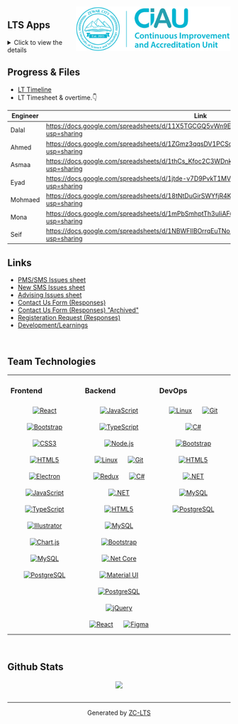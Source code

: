 <div align="center">
<img src="./images/ForSig.png" align="right" width="350" height="100" />
</div>   

## LTS Apps 
<details>
  <summary>Click to view the details</summary> 
  

|     📉 **Survey Management System (SMS)**     |    📝**Petition Management System (PMS)**    |    🎓 **Academic Advising System (AMS)**     | 
|-----------------------------------------------|-----------------------------------------------|-----------------------------------------------|
 [SMS Project](https://github.com/users/LTS-Dev-Team/projects/8)  |  [PMS Project](https://github.com/users/LTS-Dev-Team/projects/5) | [AMS Project](https://github.com/users/LTS-Dev-Team/projects/10) 
   [SMS Repository](https://github.com/LTS-Dev-Team/LTS-SurveySystem)  | [PMS Repository](https://github.com/LTS-Dev-Team/LTS-PetitionManagementSystem) |[Repository](https://github.com/LTS-Dev-Team/LTS-AdministrationSystem)  
  [SMS Folder](https://drive.google.com/drive/folders/1kKcI6vqH3f4HgBMg_qIFuBwEvI9YQSmt)  |[PMS Folder](https://drive.google.com/drive/folders/1BcFirKB8lHnIcCCcnGSbSS5KHqBF0Vai) |[AMS Folder](https://drive.google.com/drive/folders/1Ygm79ZiKUhJmwL_5IUj7HefFYN4CSi4i)|
|-----------------------------------------------------|-------------------------------------------------|----------------------------------------|
|         🌐 **Zewail City website Backend**          |         🌐  **Zewail City website Frontend**           | 🛠️   **Administration System** |
|[ZC website Backend Project](https://github.com/users/LTS-Dev-Team/projects/9)|[ZC website Front Project](https://github.com/users/LTS-Dev-Team/projects/9) |[Admin Project](https://github.com/users/LTS-Dev-Team/projects/9) |
|[ZC website Backend Repository](https://github.com/LTS-Dev-Team/ZewailCity-Website-backend)|[ZC website Frontend Repository](https://github.com/LTS-Dev-Team/ZewailCity-Website-frontend)|[Admin Repository](https://github.com/LTS-Dev-Team/LTS-AdministrationSystem)| 
|[ZC website Backend Folder](https://drive.google.com/drive/folders/1Ygm79ZiKUhJmwL_5IUj7HefFYN4CSi4i)|[ZC website Frontend Folder](https://drive.google.com/drive/folders/1Ygm79ZiKUhJmwL_5IUj7HefFYN4CSi4i)|[Admin Folder](https://drive.google.com/drive/folders/1Ygm79ZiKUhJmwL_5IUj7HefFYN4CSi4i)|
|-----------------------------------------------------|-------------------------------------------------|----------------------------------------|
|         📒 **Utilities**          |        🔖 **Old LT-System**           |  ⚡ **Comming applications** | 
|[Utilities](https://drive.google.com/drive/folders/1YJvAiCHsuSHnCHLFfKTm5Qq39VXIEAAs)|[Documenation Link](https://docs.google.com/spreadsheets/d/15fh9n3xTk-Pf4gXUNc4pcTecAnQaeqRuoGdsER_n-_8/edit?usp=sharing)|[Comming soon list...](https://docs.google.com/spreadsheets/d/1JVEUM2t6IHlsV6d08SnEmWfVCq06nR2W0hr_lVkgCc4/edit#gid=891834841) | 
</details>


## Progress & Files  
- [LT Timeline](https://docs.google.com/spreadsheets/d/1EV_cW8RaPBSQz6sqC2W-jkZqbPrMSRAfNfAn4vyFB-A/edit?usp=sharing)
- LT Timesheet & overtime.👇
  
| Engineer 	| Link                                                                                                 	|   
|----------	|------------------------------------------------------------------------------------------------------	|
| Dalal    	| https://docs.google.com/spreadsheets/d/11X5TGCGQ5vWn9Ea6hDrI3PtmaAvHdUqwZjtnm1r2tHc/edit?usp=sharing 	|
| Ahmed    	| https://docs.google.com/spreadsheets/d/1ZGmz3qqsDV1PCSddlQogkweKIb1PXnKxCdFwvr66hNU/edit?usp=sharing 	|
| Asmaa    	| https://docs.google.com/spreadsheets/d/1thCs_Kfoc2C3WDnkPn7JupOsY_YaoTePIttI-Eg-kJc/edit?usp=sharing 	| 
| Eyad     	| https://docs.google.com/spreadsheets/d/1jtde-v7D9PvkT1MVFdzJjyWd5vEHDuhECnYwb33_rxM/edit?usp=sharing  | 
| Mohmaed  	| https://docs.google.com/spreadsheets/d/18tNtDuGirSWYfjR4KzUUfp2EgaHbbsGwZo6e5E3Kyck/edit?usp=sharing	 | 
| Mona     	| https://docs.google.com/spreadsheets/d/1mPbSmhptTh3uIiAFulawI5ldPcK2v7hApyLgwDEAfbw/edit?usp=sharing	 | 
| Seif     	| https://docs.google.com/spreadsheets/d/1NBWFIlBOrrqEuTNo5mAEKbyo84GiJCLeRlPjsqAEsdc/edit?usp=sharing 	| 


## Links  

- [PMS/SMS Issues sheet](https://docs.google.com/spreadsheets/d/1-W2jjaLirlwKRF9pYJ-yAzlN_YWNvQapF_zDlMUfxoc/edit#gid=868346198) 
- [New SMS Issues sheet](https://docs.google.com/spreadsheets/d/18X8rIyhe1kU_OQPlVviA1Td8HSYFnDVxfr4eKPDNB5c/edit?usp=sharing)
- [Advising Issues sheet](https://docs.google.com/spreadsheets/d/1u9q3cE0YZmdHwO7F_RJYX1IQpExR4kNcWQxhkYWrjSU/edit?usp=sharing)
- [Contact Us Form (Responses)](https://docs.google.com/spreadsheets/d/1F1xbKzsw_qYQGz0tbiSmdA3vEvS75FrZGvxWC6G6skY/edit?usp=sharing)
- [Contact Us Form (Responses) "Archived"](https://docs.google.com/spreadsheets/d/17avkplDGwGCn4ayarrp9K8xC8z9VK4hTRr-qVjjqKTI/edit?usp=sharing)
- [Registeration Request (Responses)](https://docs.google.com/spreadsheets/d/1luvPhsDIVQI9NHi6GJRkGjL7p2a04aRtAUolJowy_OQ/edit?usp=sharing)
- [Development/Learnings](https://docs.google.com/spreadsheets/d/1Z5kZqJqvQQC5lH_TxZoy-zw-1PkqRxcqidMPEfeYn-c/edit?usp=sharing)
  
<br/>  


## Team Technologies  
<table><tr><td valign="top" width="33%">



### Frontend  
<div align="center">  
<a href="https://reactjs.org/" target="_blank"><img style="margin: 10px" src="https://profilinator.rishav.dev/skills-assets/react-original-wordmark.svg" alt="React" height="50" /></a>  
<a href="https://getbootstrap.com/docs/3.4/javascript/" target="_blank"><img style="margin: 10px" src="https://profilinator.rishav.dev/skills-assets/bootstrap-plain.svg" alt="Bootstrap" height="50" /></a>  
<a href="https://www.w3schools.com/css/" target="_blank"><img style="margin: 10px" src="https://profilinator.rishav.dev/skills-assets/css3-original-wordmark.svg" alt="CSS3" height="50" /></a>  
<a href="https://en.wikipedia.org/wiki/HTML5" target="_blank"><img style="margin: 10px" src="https://profilinator.rishav.dev/skills-assets/html5-original-wordmark.svg" alt="HTML5" height="50" /></a>  
<a href="https://www.electronjs.org/" target="_blank"><img style="margin: 10px" src="https://profilinator.rishav.dev/skills-assets/electron-original.svg" alt="Electron" height="50" /></a>  
<a href="https://www.javascript.com/" target="_blank"><img style="margin: 10px" src="https://profilinator.rishav.dev/skills-assets/javascript-original.svg" alt="JavaScript" height="50" /></a>  
<a href="https://www.typescriptlang.org/" target="_blank"><img style="margin: 10px" src="https://profilinator.rishav.dev/skills-assets/typescript-original.svg" alt="TypeScript" height="50" /></a>  
<a href="https://www.adobe.com/in/products/illustrator.html" target="_blank"><img style="margin: 10px" src="https://profilinator.rishav.dev/skills-assets/adobe_illustrator-icon.svg" alt="Illustrator" height="50" /></a>  
<a href="https://www.chartjs.org/" target="_blank"><img style="margin: 10px" src="https://profilinator.rishav.dev/skills-assets/logo-title.svg" alt="Chart.js" height="50" /></a>  
<a href="https://www.mysql.com/" target="_blank"><img style="margin: 10px" src="https://profilinator.rishav.dev/skills-assets/mysql-original-wordmark.svg" alt="MySQL" height="50" /></a>  
<a href="https://www.postgresql.org/" target="_blank"><img style="margin: 10px" src="https://profilinator.rishav.dev/skills-assets/postgresql-original-wordmark.svg" alt="PostgreSQL" height="50" /></a>  
</div>

</td><td valign="top" width="33%">



### Backend  
<div align="center">  
<a href="https://www.javascript.com/" target="_blank"><img style="margin: 10px" src="https://profilinator.rishav.dev/skills-assets/javascript-original.svg" alt="JavaScript" height="50" /></a>  
<a href="https://www.typescriptlang.org/" target="_blank"><img style="margin: 10px" src="https://profilinator.rishav.dev/skills-assets/typescript-original.svg" alt="TypeScript" height="50" /></a>  
<a href="https://nodejs.org/" target="_blank"><img style="margin: 10px" src="https://profilinator.rishav.dev/skills-assets/nodejs-original-wordmark.svg" alt="Node.js" height="50" /></a>  
<a href="https://www.linux.org/" target="_blank"><img style="margin: 10px" src="https://profilinator.rishav.dev/skills-assets/linux-original.svg" alt="Linux" height="50" /></a>  
<a href="https://github.com/" target="_blank"><img style="margin: 10px" src="https://profilinator.rishav.dev/skills-assets/git-scm-icon.svg" alt="Git" height="50" /></a>  
<a href="https://redux.js.org/" target="_blank"><img style="margin: 10px" src="https://profilinator.rishav.dev/skills-assets/redux-original.svg" alt="Redux" height="50" /></a>  
<a href="https://docs.microsoft.com/en-us/dotnet/csharp/" target="_blank"><img style="margin: 10px" src="https://profilinator.rishav.dev/skills-assets/csharp-original.svg" alt="C#" height="50" /></a>  
<a href="https://dotnet.microsoft.com/download/dotnet-framework" target="_blank"><img style="margin: 10px" src="https://profilinator.rishav.dev/skills-assets/dot-net-original-wordmark.svg" alt=".NET" height="50" /></a>  
<a href="https://en.wikipedia.org/wiki/HTML5" target="_blank"><img style="margin: 10px" src="https://profilinator.rishav.dev/skills-assets/html5-original-wordmark.svg" alt="HTML5" height="50" /></a>  
<a href="https://www.mysql.com/" target="_blank"><img style="margin: 10px" src="https://profilinator.rishav.dev/skills-assets/mysql-original-wordmark.svg" alt="MySQL" height="50" /></a>  
<a href="https://getbootstrap.com/docs/3.4/javascript/" target="_blank"><img style="margin: 10px" src="https://profilinator.rishav.dev/skills-assets/bootstrap-plain.svg" alt="Bootstrap" height="50" /></a>  
<a href="https://dotnet.microsoft.com/download" target="_blank"><img style="margin: 10px" src="https://profilinator.rishav.dev/skills-assets/dotnetcore.png" alt=".Net Core" height="50" /></a>  
<a href="https://mui.com/" target="_blank"><img style="margin: 10px" src="https://profilinator.rishav.dev/skills-assets/mui.png" alt="Material UI" height="50" /></a>  
<a href="https://www.postgresql.org/" target="_blank"><img style="margin: 10px" src="https://profilinator.rishav.dev/skills-assets/postgresql-original-wordmark.svg" alt="PostgreSQL" height="50" /></a>  
<a href="https://jquery.com/" target="_blank"><img style="margin: 10px" src="https://profilinator.rishav.dev/skills-assets/jquery.png" alt="jQuery" height="50" /></a>  
<a href="https://reactjs.org/" target="_blank"><img style="margin: 10px" src="https://profilinator.rishav.dev/skills-assets/react-original-wordmark.svg" alt="React" height="50" /></a>  
<a href="https://www.figma.com/" target="_blank"><img style="margin: 10px" src="https://profilinator.rishav.dev/skills-assets/figma-icon.svg" alt="Figma" height="50" /></a>  
</div>

</td><td valign="top" width="33%">



### DevOps  
<div align="center">  
<a href="https://www.linux.org/" target="_blank"><img style="margin: 10px" src="https://profilinator.rishav.dev/skills-assets/linux-original.svg" alt="Linux" height="50" /></a>  
<a href="https://github.com/" target="_blank"><img style="margin: 10px" src="https://profilinator.rishav.dev/skills-assets/git-scm-icon.svg" alt="Git" height="50" /></a>  
<a href="https://docs.microsoft.com/en-us/dotnet/csharp/" target="_blank"><img style="margin: 10px" src="https://profilinator.rishav.dev/skills-assets/csharp-original.svg" alt="C#" height="50" /></a>  
<a href="https://getbootstrap.com/docs/3.4/javascript/" target="_blank"><img style="margin: 10px" src="https://profilinator.rishav.dev/skills-assets/bootstrap-plain.svg" alt="Bootstrap" height="50" /></a>  
<a href="https://en.wikipedia.org/wiki/HTML5" target="_blank"><img style="margin: 10px" src="https://profilinator.rishav.dev/skills-assets/html5-original-wordmark.svg" alt="HTML5" height="50" /></a>  
<a href="https://dotnet.microsoft.com/download/dotnet-framework" target="_blank"><img style="margin: 10px" src="https://profilinator.rishav.dev/skills-assets/dot-net-original-wordmark.svg" alt=".NET" height="50" /></a>  
<a href="https://www.mysql.com/" target="_blank"><img style="margin: 10px" src="https://profilinator.rishav.dev/skills-assets/mysql-original-wordmark.svg" alt="MySQL" height="50" /></a>  
<a href="https://www.postgresql.org/" target="_blank"><img style="margin: 10px" src="https://profilinator.rishav.dev/skills-assets/postgresql-original-wordmark.svg" alt="PostgreSQL" height="50" /></a>  
</div>

</td></tr></table>  

<br/>  


## Github Stats  
<div align="center"><img src="https://github-readme-stats.vercel.app/api?username=rishavanand&show_icons=true&count_private=true&hide_border=true" align="center" /></div>  

<br/>  

----
<div align="center">Generated by <a href="https://www.zc-lt.com/" target="_blank">ZC-LTS</a></div>
